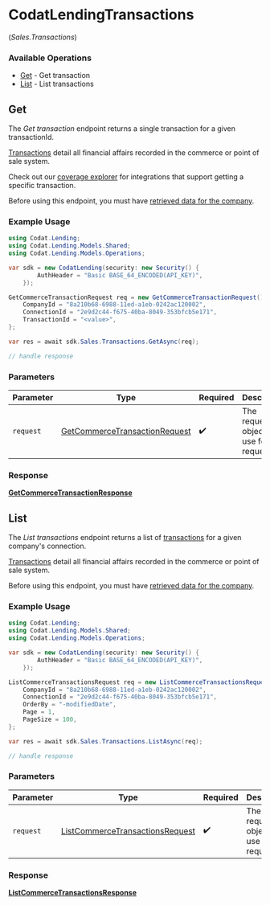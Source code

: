 # CodatLendingTransactions
(*Sales.Transactions*)

### Available Operations

* [Get](#get) - Get transaction
* [List](#list) - List transactions

## Get

The *Get transaction* endpoint returns a single transaction for a given transactionId.

[Transactions](https://docs.codat.io/lending-api#/schemas/Transaction) detail all financial affairs recorded in the commerce or point of sale system.

Check out our [coverage explorer](https://knowledge.codat.io/supported-features/commerce?view=tab-by-data-type&dataType=commerce-transactions) for integrations that support getting a specific transaction.

Before using this endpoint, you must have [retrieved data for the company](https://docs.codat.io/lending-api#/operations/refresh-company-data).


### Example Usage

```csharp
using Codat.Lending;
using Codat.Lending.Models.Shared;
using Codat.Lending.Models.Operations;

var sdk = new CodatLending(security: new Security() {
        AuthHeader = "Basic BASE_64_ENCODED(API_KEY)",
    });

GetCommerceTransactionRequest req = new GetCommerceTransactionRequest() {
    CompanyId = "8a210b68-6988-11ed-a1eb-0242ac120002",
    ConnectionId = "2e9d2c44-f675-40ba-8049-353bfcb5e171",
    TransactionId = "<value>",
};

var res = await sdk.Sales.Transactions.GetAsync(req);

// handle response
```

### Parameters

| Parameter                                                                                 | Type                                                                                      | Required                                                                                  | Description                                                                               |
| ----------------------------------------------------------------------------------------- | ----------------------------------------------------------------------------------------- | ----------------------------------------------------------------------------------------- | ----------------------------------------------------------------------------------------- |
| `request`                                                                                 | [GetCommerceTransactionRequest](../../Models/Operations/GetCommerceTransactionRequest.md) | :heavy_check_mark:                                                                        | The request object to use for the request.                                                |


### Response

**[GetCommerceTransactionResponse](../../Models/Operations/GetCommerceTransactionResponse.md)**


## List

The *List transactions* endpoint returns a list of [transactions](https://docs.codat.io/lending-api#/schemas/Transaction) for a given company's connection.

[Transactions](https://docs.codat.io/lending-api#/schemas/Transaction) detail all financial affairs recorded in the commerce or point of sale system.

Before using this endpoint, you must have [retrieved data for the company](https://docs.codat.io/lending-api#/operations/refresh-company-data).
    

### Example Usage

```csharp
using Codat.Lending;
using Codat.Lending.Models.Shared;
using Codat.Lending.Models.Operations;

var sdk = new CodatLending(security: new Security() {
        AuthHeader = "Basic BASE_64_ENCODED(API_KEY)",
    });

ListCommerceTransactionsRequest req = new ListCommerceTransactionsRequest() {
    CompanyId = "8a210b68-6988-11ed-a1eb-0242ac120002",
    ConnectionId = "2e9d2c44-f675-40ba-8049-353bfcb5e171",
    OrderBy = "-modifiedDate",
    Page = 1,
    PageSize = 100,
};

var res = await sdk.Sales.Transactions.ListAsync(req);

// handle response
```

### Parameters

| Parameter                                                                                     | Type                                                                                          | Required                                                                                      | Description                                                                                   |
| --------------------------------------------------------------------------------------------- | --------------------------------------------------------------------------------------------- | --------------------------------------------------------------------------------------------- | --------------------------------------------------------------------------------------------- |
| `request`                                                                                     | [ListCommerceTransactionsRequest](../../Models/Operations/ListCommerceTransactionsRequest.md) | :heavy_check_mark:                                                                            | The request object to use for the request.                                                    |


### Response

**[ListCommerceTransactionsResponse](../../Models/Operations/ListCommerceTransactionsResponse.md)**

